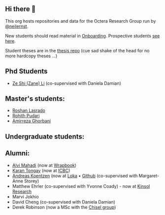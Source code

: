 ## Hi there 👋

This org hosts repositories and data for the Octera Research Group run by [@neilernst](https://neilernst.net).

New students should read material in [Onboarding](https://github.com/OcteraIS/Onboarding). Prospective students [see here](https://github.com/neilernst/neilernst.github.io/blob/master/prospective).

Student theses are in the [thesis repo](https://github.com/OcteraIS/theses) (cue sad shake of the head for no more hardcopy theses ...)

## Phd Students

* [Ze Shi (Zane) Li](http://thesegalgroup.org/people/ze-shi-li/) (co-supervised with Daniela Damian)

## Master's students:

* [Roshan Lasrado](https://roshanlas.com)
* [Rohith Pudari](https://rohithpudari.github.io)
* [Amirreza Ghorbani](https://github.com/arg1998)

## Undergraduate students:

## Alumni:
* [Alvi Mahadi](https://github.com/alvi2496) (now at [Wrapbook](https://www.wrapbook.com/))
* [Karan Tongay](https://github.com/karantongay) (now at [ICBC](https://www.icbc.com/))
* [Andreas Koentzen](http://www.apkc.net/) (now at [Loka](https://loka.com) • [Github](https://github.com/k-zen) (co-supervised with Margaret-Anne Storey)
* Matthew Ehrler  (co-supervised with Yvonne Coady) - now at [Kinsol Research](http://kinsol.io)
* Marvi Jokhio
* David Cheng (co-supervised with Daniela Damian)
* Derek Robinson (now a MSc with the [Chisel group](https://thechiselgroup.org/team/))
